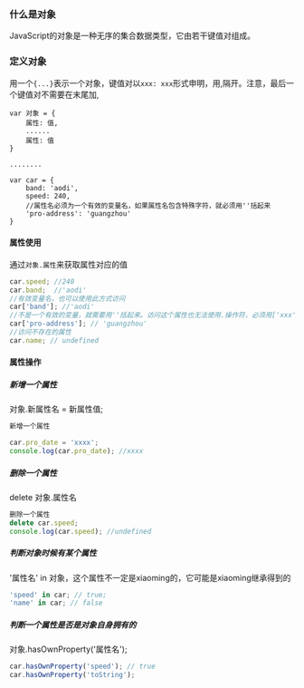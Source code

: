 ### 什么是对象
JavaScript的对象是一种无序的集合数据类型，它由若干键值对组成。

### 定义对象
用一个`{...}`表示一个对象，键值对以`xxx: xxx`形式申明，用,隔开。注意，最后一个键值对不需要在末尾加,

```
var 对象 = {
    属性: 值,
    ......
    属性: 值
}

........

var car = {
    band: 'aodi',
    speed: 240,
    //属性名必须为一个有效的变量名，如果属性名包含特殊字符，就必须用''括起来
    'pro-address': 'guangzhou'
}
```

#### 属性使用
通过`对象.属性`来获取属性对应的值

```js
car.speed; //240
car.band;  //'aodi'
//有效变量名，也可以使用此方式访问
car['band']; //'aodi'
//不是一个有效的变量，就需要用''括起来。访问这个属性也无法使用.操作符，必须用['xxx']来访问
car['pro-address']; // 'guangzhou' 
//访问不存在的属性
car.name; // undefined
```

#### 属性操作

##### 新增一个属性
对象.新属性名 = 新属性值;

```js
新增一个属性

car.pro_date = 'xxxx';
console.log(car.pro_date); //xxxx
```

##### 删除一个属性
delete 对象.属性名

```js
删除一个属性
delete car.speed;
console.log(car.speed); //undefined
```

##### 判断对象时候有某个属性
'属性名' in 对象，这个属性不一定是xiaoming的，它可能是xiaoming继承得到的

```js
'speed' in car; // true;
'name' in car; // false
```

##### 判断一个属性是否是对象自身拥有的
对象.hasOwnProperty('属性名');

```js
car.hasOwnProperty('speed'); // true
car.hasOwnProperty('toString');
```

